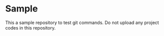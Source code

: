 # Sample
This a sample repository to test git commands.
Do not upload any project codes in this repository.
